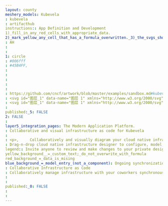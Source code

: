 ```yaml
---
layout: county 
meshery_models: Kubevela
: kubevela
: artifacthub
instructions:: App Definition and Development
1)_fill_in_any_red_cells_with_appropriate_data.
2)_mark_yellow_any_cell_that_has_a_formula_overwritten._3)_the_svgs_shouldn't_have_xml_header_they_are_added_programmatically_through_workflows: Application Definition & Image Build
: AH
: 
: 
1: circle
: #006fff
: #45B4FF, 
: 
: 
: 
: 
: 
: https://github.com/cncf/artwork/blob/master/examples/sandbox.md#kubevela-logos
: <svg id="图层_1" data-name="图层 1" xmlns="http://www.w3.org/2000/svg" viewBox="0 0 122.5 122.5"><defs><style>.cls-1{fill:#006fff;}</style></defs><title>KubeVela </title><path d="M32.05,96.24a11.58,11.58,0,0,0,10,5.79,11.34,11.34,0,0,0,5.62-1.47,6,6,0,0,1,5.89,0A11.33,11.33,0,0,0,59.19,102a11.52,11.52,0,0,0,5.27-1.27,6.17,6.17,0,0,1,5.7,0,11.55,11.55,0,0,0,15.28-4.52Z"/><path class="cls-1" d="M91.52,76.27,91.38,74C90,51.79,81.7,30.91,68.07,15.23h0v60Z"/><path class="cls-1" d="M64.86,75.05V27.8A79.26,79.26,0,0,0,42,74Z"/><path d="M43.87,78.38,42,74,20.35,73l6,14.12h0a10.16,10.16,0,0,0,8.79,5.08A10,10,0,0,0,40,91a7.32,7.32,0,0,1,7.17,0,10,10,0,0,0,9.78,0,7.3,7.3,0,0,1,7.17,0,10,10,0,0,0,9.78,0,7.32,7.32,0,0,1,7.17,0A10,10,0,0,0,86,92.23a10.16,10.16,0,0,0,8.79-5.08l2.46-5L46,79.84A2.38,2.38,0,0,1,43.87,78.38Z"/></svg>
: <svg id="图层_1" data-name="图层 1" xmlns="http://www.w3.org/2000/svg" viewBox="0 0 122.5 122.5"><defs><style>.cls-1{fill:#fff;}</style></defs><title>KubeVela </title><path class="cls-1" d="M32.05,96.24a11.58,11.58,0,0,0,10,5.79,11.34,11.34,0,0,0,5.62-1.47,6,6,0,0,1,5.89,0A11.33,11.33,0,0,0,59.19,102a11.52,11.52,0,0,0,5.27-1.27,6.17,6.17,0,0,1,5.7,0,11.55,11.55,0,0,0,15.28-4.52Z"/><path class="cls-1" d="M91.52,76.27,91.38,74C90,51.79,81.7,30.91,68.07,15.23h0v60Z"/><path class="cls-1" d="M64.86,75.05V27.8A79.26,79.26,0,0,0,42,74Z"/><path class="cls-1" d="M43.87,78.38,42,74,20.35,73l6,14.12h0a10.16,10.16,0,0,0,8.79,5.08A10,10,0,0,0,40,91a7.32,7.32,0,0,1,7.17,0,10,10,0,0,0,9.78,0,7.3,7.3,0,0,1,7.17,0,10,10,0,0,0,9.78,0,7.32,7.32,0,0,1,7.17,0A10,10,0,0,0,86,92.23a10.16,10.16,0,0,0,8.79-5.08l2.46-5L46,79.84A2.38,2.38,0,0,1,43.87,78.38Z"/></svg>
: 
published:_5: FALSE
2: FALSE
: 
layer5_integration_pages: The Modern Application Platform.
: Collaborative and visual infrastructure as code for Kubevela
: 
: <p>,     Collaboratively and visually diagram your cloud native infrastructure with GitOps-style pipeline integration. Design, test, and manage configuration your Kubernetes-based, containerized applications as a visual topology., </p>, <p>,     Looking for best practice cloud native design and deployment best practices? Choose from thousands of pre-built components in MeshMap. Choose from hundreds of ready-made design patterns by importing templates from Meshery Catalog or use our low code designer, MeshMap, to create and deploy your own cloud native infrastructure designs., </p>
: Drag-n-drop cloud native infrastructure designer to configure, model, and deploy your workloads.
legend:: Invite anyone to review and make changes to your private designs.
yellow_background__=_custom_text;_do_not_overwrite_with_formula
red_background_=_data_is_mising
blue_background_=_model_entry_(not_a_component): Ongoing synchronization of Kubernetes configuration and changes across any number of clusters.
: Collaborative Infrastructure as Code
: Collaboratively manage infrastructure with your coworkers synchronously sharing the same designs.
: 
: 
published:_0: FALSE
: 
: 
---
```

